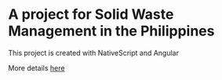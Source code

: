 # A project for Solid Waste Management in the Philippines

This project is created with NativeScript and Angular

More details [here]('https://ayoayco.com/notes/bayanihan-basurahan')